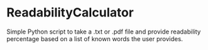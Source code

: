 # ReadabilityCalculator
Simple Python script to take a .txt or .pdf file and provide readability percentage based on a list of known words the user provides.
